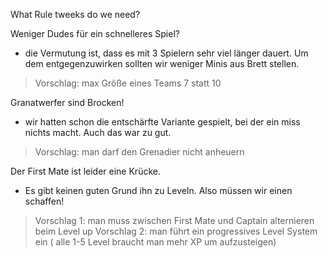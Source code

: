 What Rule tweeks do we need?

Weniger Dudes für ein schnelleres Spiel?
- die Vermutung ist, dass es mit 3 Spielern sehr viel länger dauert. Um dem entgegenzuwirken sollten wir weniger Minis aus Brett stellen. 
> Vorschlag: max Größe eines Teams 7 statt 10

Granatwerfer sind Brocken!
- wir hatten schon die entschärfte Variante gespielt, bei der ein miss nichts macht. Auch das war zu gut. 
> Vorschlag: man darf den Grenadier nicht anheuern

Der First Mate ist leider eine Krücke. 
- Es gibt keinen guten Grund ihn zu Leveln. Also müssen wir einen schaffen!
> Vorschlag 1: man muss zwischen First Mate und Captain alternieren beim Level up
> Vorschlag 2: man führt ein progressives Level System ein ( alle 1-5 Level braucht man mehr XP um aufzusteigen)
